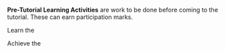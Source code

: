 <panel class="item" header="What is a _Pre-Tutorial Learning Activity_? :zero:" expandable>

**Pre-Tutorial Learning Activities** are work to be done before coming to the tutorial. These can earn participation marks.

  <include name="More about participation marks :zero:" src="../handbook-md/participation.md" dynamic />

</panel>

<Panel class="item" header="T1A1. Singleton pattern :star:" expandable>

Learn the <panel header="singleton pattern" src="../../book/se-pattern/singleton/index.md#main" minimized />

Achieve the <panel header="level :one: learning outcomes" src="../../book/se-pattern/introduction/Outcomes.md" minimized />

</Panel>
<Panel class="item" header="T1A2. Debugging in IDEs :star::star:">
    <include src="../topics/ide/activities/debug-in-ide.md" />
</Panel>
<Panel class="item" header="T1A3. Start using a task management tool :star::star:">
    <include src="../topics/project/activities/start-using-GTD.md" />
</Panel>
<Panel class="item" header="T1A4. Regression testing using text input/output :star::star:">
    <include src="../topics/testing/activities/regression-testing-using-text.md" />
</Panel>
<Panel class="item" header="T1A5. Use Java Collections, Enums, Varargs :star::star:">
    <include src="../topics/java/activities/collections-enums-varargs.md" />
</Panel>

